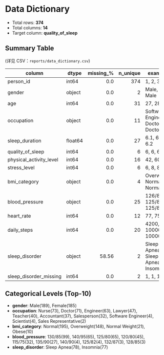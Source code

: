 # Data Dictionary

- Total rows: **374**
- Total columns: **14**
- Target column: **quality_of_sleep**

## Summary Table
(详见 CSV：`reports/data_dictionary.csv`)

| column | dtype | missing_% | n_unique | examples | min | max | mean | std |
|---|---|---:|---:|---|---:|---:|---:|---:|
| person_id | int64 | 0.0 | 374 | 1, 2, 3 |  |  |  |  |
| gender | object | 0.0 | 2 | Male, Male, Male |  |  |  |  |
| age | int64 | 0.0 | 31 | 27, 28, 28 | 27 | 59 | 42.1845 | 8.6731 |
| occupation | object | 0.0 | 11 | Software Engineer, Doctor, Doctor |  |  |  |  |
| sleep_duration | float64 | 0.0 | 27 | 6.1, 6.2, 6.2 | 5.8 | 8.5 | 7.1321 | 0.7957 |
| quality_of_sleep | int64 | 0.0 | 6 | 6, 6, 6 |  |  |  |  |
| physical_activity_level | int64 | 0.0 | 16 | 42, 60, 60 | 30 | 90 | 59.1711 | 20.8308 |
| stress_level | int64 | 0.0 | 6 | 6, 8, 8 | 3 | 8 | 5.385 | 1.7745 |
| bmi_category | object | 0.0 | 4 | Overweight, Normal, Normal |  |  |  |  |
| blood_pressure | object | 0.0 | 25 | 126/83, 125/80, 125/80 |  |  |  |  |
| heart_rate | int64 | 0.0 | 12 | 77, 75, 75 | 65 | 78 | 69.9652 | 3.5673 |
| daily_steps | int64 | 0.0 | 20 | 4200, 10000, 10000 | 3000 | 10000 | 6816.8449 | 1617.9157 |
| sleep_disorder | object | 58.56 | 2 | Sleep Apnea, Sleep Apnea, Insomnia |  |  |  |  |
| sleep_disorder_missing | int64 | 0.0 | 2 | 1, 1, 1 | 0 | 1 | 0.5856 | 0.4933 |

## Categorical Levels (Top-10)
- **gender**: Male(189), Female(185)
- **occupation**: Nurse(73), Doctor(71), Engineer(63), Lawyer(47), Teacher(40), Accountant(37), Salesperson(32), Software Engineer(4), Scientist(4), Sales Representative(2)
- **bmi_category**: Normal(195), Overweight(148), Normal Weight(21), Obese(10)
- **blood_pressure**: 130/85(99), 140/95(65), 125/80(65), 120/80(45), 115/75(32), 135/90(27), 140/90(4), 125/82(4), 132/87(3), 128/85(3)
- **sleep_disorder**: Sleep Apnea(78), Insomnia(77)
